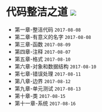 # 代码整洁之道 ![](https://img.shields.io/badge/%E7%AB%A0%E8%8A%82%E8%BF%9B%E5%BA%A6-11%2f17-green.svg)
* 第一章-整洁代码 `2017-08-08`
* 第二章-有意义的名字 `2017-08-08`
* 第三章-函数 `2017-08-09`
* 第四章-注释 `2017-08-07`
* 第五章-格式 `2017-08-10`
* 第六章-对象和数据结构 `2017-08-10`
* 第七章-错误处理 `2017-08-11`
* 第八章-边界 `2017-08-12`
* 第九章-单元测试 `2017-08-13`
* 第十章-类 `2017-08-15`
* 第十一章-系统 `2017-08-16`
